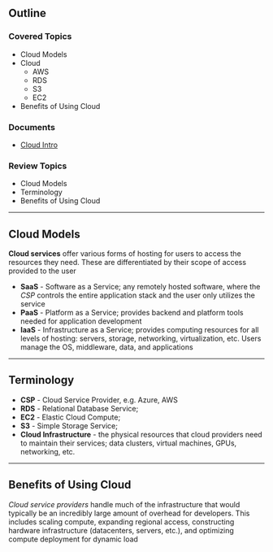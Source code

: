 ## Outline
### Covered Topics
- Cloud Models
- Cloud
	- AWS
	- RDS
	- S3
	- EC2
- Benefits of Using Cloud
### Documents
- [Cloud Intro](https://github.com/EricTrainingRev/241209-JWA/blob/5d61fa5ad0d57d94643c4a46e3ad7bdf49183472/Week%206/Cloud%20Intro.md)
### Review Topics
- Cloud Models
- Terminology
- Benefits of Using Cloud
---
## Cloud Models
**Cloud services** offer various forms of hosting for users to access the resources they need. These are differentiated by their scope of access provided to the user
- **SaaS** - Software as a Service; any remotely hosted software, where the *CSP* controls the entire application stack and the user only utilizes the service
- **PaaS** - Platform as a Service; provides backend and platform tools needed for application development
- **IaaS** - Infrastructure as a Service; provides computing resources for all levels of hosting: servers, storage, networking, virtualization, etc. Users manage the OS, middleware, data, and applications
---
## Terminology
- **CSP** - Cloud Service Provider, e.g. Azure, AWS
- **RDS** - Relational Database Service; 
- **EC2** - Elastic Cloud Compute; 
- **S3** - Simple Storage Service;
- **Cloud Infrastructure** - the physical resources that cloud providers need to maintain their services; data clusters, virtual machines, GPUs, networking, etc.
---
## Benefits of Using Cloud
*Cloud service providers* handle much of the infrastructure that would typically be an incredibly large amount of overhead for developers. This includes scaling compute, expanding regional access, constructing hardware infrastructure (datacenters, servers, etc.), and optimizing compute deployment for dynamic load
